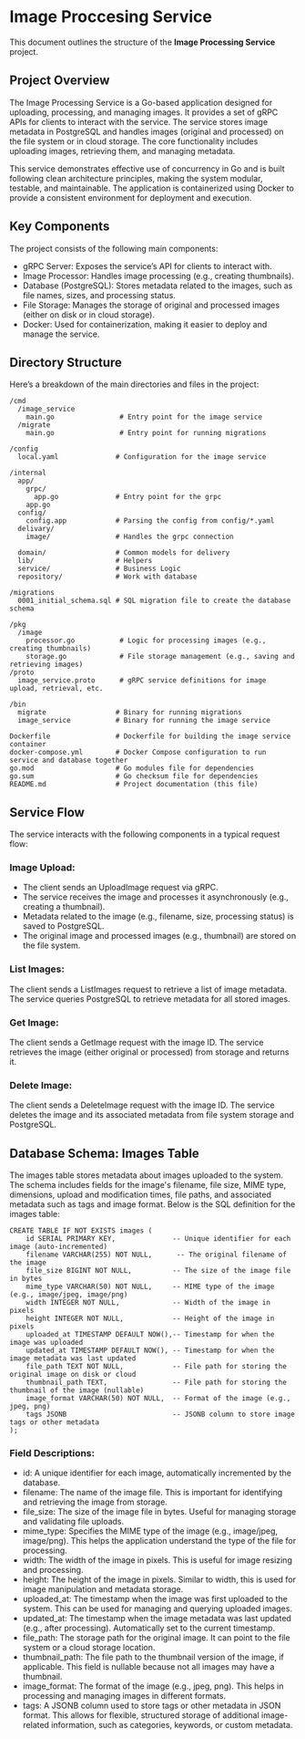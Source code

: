 # Image Proccesing Service

This document outlines the structure of the **Image Processing Service** project.

## Project Overview

The Image Processing Service is a Go-based application designed for uploading, processing, and managing images.
It provides a set of gRPC APIs for clients to interact with the service. The service stores image metadata in PostgreSQL and handles images (original and processed) on the file system or in cloud storage.
The core functionality includes uploading images, retrieving them, and managing metadata.

This service demonstrates effective use of concurrency in Go and is built following clean architecture principles, making the system modular, testable, and maintainable. The application is containerized using Docker to provide a consistent environment for deployment and execution.

## Key Components

The project consists of the following main components:

- gRPC Server: Exposes the service’s API for clients to interact with.
- Image Processor: Handles image processing (e.g., creating thumbnails).
- Database (PostgreSQL): Stores metadata related to the images, such as file names, sizes, and processing status.
- File Storage: Manages the storage of original and processed images (either on disk or in cloud storage).
- Docker: Used for containerization, making it easier to deploy and manage the service.

## Directory Structure

Here’s a breakdown of the main directories and files in the project:
```
/cmd
  /image_service
    main.go                # Entry point for the image service
  /migrate
    main.go                # Entry point for running migrations

/config
  local.yaml              # Configuration for the image service

/internal
  app/
    grpc/
      app.go              # Entry point for the grpc
    app.go
  config/
    config.app            # Parsing the config from config/*.yaml
  delivary/
    image/                # Handles the grpc connection

  domain/                 # Common models for delivery
  lib/                    # Helpers
  service/                # Business Logic
  repository/             # Work with database

/migrations
  0001_initial_schema.sql # SQL migration file to create the database schema

/pkg
  /image
    processor.go           # Logic for processing images (e.g., creating thumbnails)
    storage.go             # File storage management (e.g., saving and retrieving images)
/proto
  image_service.proto      # gRPC service definitions for image upload, retrieval, etc.

/bin
  migrate                 # Binary for running migrations
  image_service           # Binary for running the image service

Dockerfile                # Dockerfile for building the image service container
docker-compose.yml        # Docker Compose configuration to run service and database together
go.mod                    # Go modules file for dependencies
go.sum                    # Go checksum file for dependencies
README.md                 # Project documentation (this file)
```

## Service Flow
The service interacts with the following components in a typical request flow:

### Image Upload:

- The client sends an UploadImage request via gRPC.
- The service receives the image and processes it asynchronously (e.g., creating a thumbnail).
- Metadata related to the image (e.g., filename, size, processing status) is saved to PostgreSQL.
- The original image and processed images (e.g., thumbnail) are stored on the file system.

### List Images:

The client sends a ListImages request to retrieve a list of image metadata.
The service queries PostgreSQL to retrieve metadata for all stored images.

### Get Image:

The client sends a GetImage request with the image ID.
The service retrieves the image (either original or processed) from storage and returns it.

### Delete Image:

The client sends a DeleteImage request with the image ID.
The service deletes the image and its associated metadata from file system storage and PostgreSQL.

## Database Schema: Images Table

The images table stores metadata about images uploaded to the system.
The schema includes fields for the image's filename, file size, MIME type, dimensions, upload and modification times, file paths,
and associated metadata such as tags and image format.
Below is the SQL definition for the images table:

```
CREATE TABLE IF NOT EXISTS images (
    id SERIAL PRIMARY KEY,              -- Unique identifier for each image (auto-incremented)
    filename VARCHAR(255) NOT NULL,      -- The original filename of the image
    file_size BIGINT NOT NULL,          -- The size of the image file in bytes
    mime_type VARCHAR(50) NOT NULL,     -- MIME type of the image (e.g., image/jpeg, image/png)
    width INTEGER NOT NULL,             -- Width of the image in pixels
    height INTEGER NOT NULL,            -- Height of the image in pixels
    uploaded_at TIMESTAMP DEFAULT NOW(),-- Timestamp for when the image was uploaded
    updated_at TIMESTAMP DEFAULT NOW(), -- Timestamp for when the image metadata was last updated
    file_path TEXT NOT NULL,            -- File path for storing the original image on disk or cloud
    thumbnail_path TEXT,                -- File path for storing the thumbnail of the image (nullable)
    image_format VARCHAR(50) NOT NULL,  -- Format of the image (e.g., jpeg, png)
    tags JSONB                          -- JSONB column to store image tags or other metadata
);
```

### Field Descriptions:
- id: A unique identifier for each image, automatically incremented by the database.
- filename: The name of the image file. This is important for identifying and retrieving the image from storage.
- file_size: The size of the image file in bytes. Useful for managing storage and validating file uploads.
- mime_type: Specifies the MIME type of the image (e.g., image/jpeg, image/png). This helps the application understand the type of the file for processing.
- width: The width of the image in pixels. This is useful for image resizing and processing.
- height: The height of the image in pixels. Similar to width, this is used for image manipulation and metadata storage.
- uploaded_at: The timestamp when the image was first uploaded to the system. This can be used for managing and querying uploaded images.
- updated_at: The timestamp when the image metadata was last updated (e.g., after processing). Automatically set to the current timestamp.
- file_path: The storage path for the original image. It can point to the file system or a cloud storage location.
- thumbnail_path: The file path to the thumbnail version of the image, if applicable. This field is nullable because not all images may have a thumbnail.
- image_format: The format of the image (e.g., jpeg, png). This helps in processing and managing images in different formats.
- tags: A JSONB column used to store tags or other metadata in JSON format. This allows for flexible, structured storage of additional image-related information, such as categories, keywords, or custom metadata.
